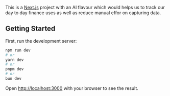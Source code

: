This is a [Next.js](https://nextjs.org) project with an AI flavour which would helps us to track our day to day finance uses as well as reduce manual effor on capturing data.

## Getting Started

First, run the development server:

```bash
npm run dev
# or
yarn dev
# or
pnpm dev
# or
bun dev
```

Open [http://localhost:3000](http://localhost:3000) with your browser to see the result.

